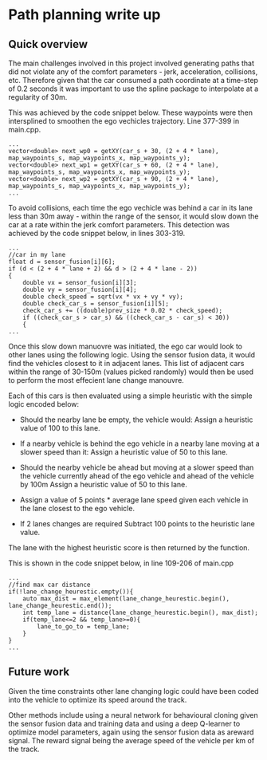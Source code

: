 # Path planning write up
## Quick overview
The main challenges involved in this project involved generating paths
that did not violate any of the comfort parameters - jerk, acceleration, collisions, etc.
Therefore given that the car consumed a path coordinate at a time-step of 0.2 seconds it was important to
use the spline package to interpolate at a regularity of 30m. 

This was achieved by the code snippet below. These waypoints were then intersplined to smoothen the ego vechicles trajectory. Line 377-399 in 
main.cpp. 
```
...
vector<double> next_wp0 = getXY(car_s + 30, (2 + 4 * lane), map_waypoints_s, map_waypoints_x, map_waypoints_y);
vector<double> next_wp1 = getXY(car_s + 60, (2 + 4 * lane), map_waypoints_s, map_waypoints_x, map_waypoints_y);
vector<double> next_wp2 = getXY(car_s + 90, (2 + 4 * lane), map_waypoints_s, map_waypoints_x, map_waypoints_y);
...
``` 

To avoid collisions, each time the ego vechicle was behind a car in its lane less than 30m away - within the range of the sensor, it would slow 
down the car at a rate within the jerk comfort parameters.  This detection was achieved by the code snippet below, in lines 303-319.
```
...
//car in my lane
float d = sensor_fusion[i][6];
if (d < (2 + 4 * lane + 2) && d > (2 + 4 * lane - 2))
{
	double vx = sensor_fusion[i][3];
	double vy = sensor_fusion[i][4];
	double check_speed = sqrt(vx * vx + vy * vy);
	double check_car_s = sensor_fusion[i][5];
	check_car_s += ((double)prev_size * 0.02 * check_speed);
	if ((check_car_s > car_s) && ((check_car_s - car_s) < 30))
	{ 
...
```

Once this slow down manuovre was initiated, the ego car would look to other lanes using the following logic.
Using the sensor fusion data, it would find the vehicles closest to it in adjacent lanes. This list of adjacent cars within the range of 30-150m (values picked randomly) would then be used to perform the most effecient lane change manouvre. 

Each of this cars is then evaluated using a simple heuristic with the simple logic encoded below:

* Should the nearby lane be empty, the vehicle would: 
	Assign a heuristic value of 100 to this lane.
* If a nearby vehicle is behind the ego vehicle in a nearby lane moving at a slower speed than it:
	Assign a heuristic value of 50 to this lane.	
* Should the nearby vehicle be ahead but moving at a slower speed than the vehicle currently ahead of the ego vehicle and ahead of the vehicle by 100m
	Assign a heuristic value of 50 to this lane.
	
* Assign a value of 5 points * average lane speed given each vehicle in the lane closest to the ego vehicle.

* If 2 lanes changes are required
	Subtract 100 points to the heuristic lane value.

The lane with the highest heuristic score is then returned by the function.

 This is shown in the code snippet below, in line 109-206 of main.cpp


```
...
//find max car distance
if(!lane_change_heurestic.empty()){
	auto max_dist = max_element(lane_change_heurestic.begin(), lane_change_heurestic.end());
	int temp_lane = distance(lane_change_heurestic.begin(), max_dist);
	if(temp_lane<=2 && temp_lane>=0){
		lane_to_go_to = temp_lane;
	}
}
...
```

## Future work
Given the time constraints other lane changing logic could have been coded into the vehicle to optimize
its speed around the track.

Other methods include using a neural network for behavioural cloning given the sensor fusion data and training data and using a deep Q-learner to optimize model parameters, again using the sensor fusion data as areward signal. The reward signal being the average speed of the vehicle per km of the track.

